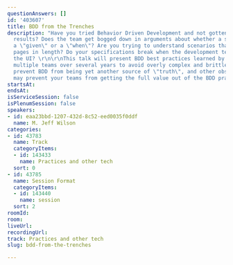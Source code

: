 ```yaml
---
questionAnswers: []
id: '403607'
title: BDD from the Trenches
description: "Have you tried Behavior Driven Development and not gotten the expected
  results? Does the team get bogged down in arguments about whether a statement is
  a \"given\" or a \"when\"? Are you trying to understand scenarios that run multiple
  pages in length? Do your specifications break when the development team refactors
  the UI? \r\n\r\nThis talk will present BDD best practices learned by working with
  multiple teams over several years to avoid overly complex and brittle specifications,
  prevent BDD from being yet another source of \"truth\", and other obstacles that
  may prevent your teams from getting the full value out of the BDD practice"
startsAt: 
endsAt: 
isServiceSession: false
isPlenumSession: false
speakers:
- id: eaa23bbd-1207-432d-8c52-eed0035f0ddf
  name: M. Jeff Wilson
categories:
- id: 43783
  name: Track
  categoryItems:
  - id: 143433
    name: Practices and other tech
  sort: 0
- id: 43785
  name: Session Format
  categoryItems:
  - id: 143440
    name: session
  sort: 2
roomId: 
room: 
liveUrl: 
recordingUrl: 
track: Practices and other tech
slug: bdd-from-the-trenches

---
```

